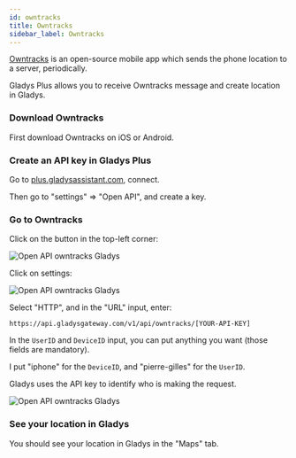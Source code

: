 ```yaml
---
id: owntracks
title: Owntracks
sidebar_label: Owntracks
---
```


[Owntracks](https://owntracks.org/) is an open-source mobile app which sends the phone location to a server, periodically.

Gladys Plus allows you to receive Owntracks message and create location in Gladys.

### Download Owntracks

First download Owntracks on iOS or Android.

### Create an API key in Gladys Plus

Go to [plus.gladysassistant.com](https://plus.gladysassistant.com/), connect.

Then go to "settings" => "Open API", and create a key.

### Go to Owntracks

Click on the button in the top-left corner:

![Open API owntracks Gladys](../../static/img/docs/configuration/gateway/open-api-owntracks-0.jpg)

Click on settings:

![Open API owntracks Gladys](../../static/img/docs/configuration/gateway/open-api-owntracks-1.jpg)

Select "HTTP", and in the "URL" input, enter:

```
https://api.gladysgateway.com/v1/api/owntracks/[YOUR-API-KEY]
```

In the `UserID` and `DeviceID` input, you can put anything you want (those fields are mandatory).

I put "iphone" for the `DeviceID`, and "pierre-gilles" for the `UserID`.

Gladys uses the API key to identify who is making the request.

![Open API owntracks Gladys](../../static/img/docs/configuration/gateway/open-api-owntracks-2.jpg)

### See your location in Gladys

You should see your location in Gladys in the "Maps" tab.
